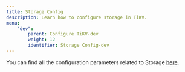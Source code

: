 ```yaml
---
title: Storage Config
description: Learn how to configure storage in TiKV.
menu:
    "dev":
        parent: Configure TiKV-dev
        weight: 12
        identifier: Storage Config-dev
---
```



You can find all the configuration parameters related to Storage [here](../tikv-configuration-file/#storage).
